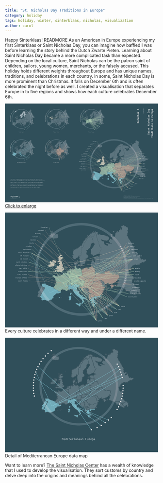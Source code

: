 ```yaml
---
title: "St. Nicholas Day Traditions in Europe"
category: holiday
tags: holiday, winter, sinterklaas, nicholas, visualization 
author: carol
---
```


Happy Sinterklaas! READMORE As an American in Europe experiencing my first Sinterklaas or Saint Nicholas Day, you can imagine how baffled I was before learning the story behind the Dutch Zwarte Pieten. Learning about Saint Nicholas Day became a more complicated task than expected. Depending on the local culture, Saint Nicholas can be the patron saint of children, sailors, young women, merchants, or the falsely accused. This holiday holds different weights throughout Europe and has unique names, traditions, and celebrations in each country. In some, Saint Nicholas Day is more prominent than Christmas. It falls on December 6th and is often celebrated the night before as well. I created a visualisation that separates Europe in to five regions and shows how each culture celebrates December 6th.


[![Saint Nicholas Day Visualization](2014-12-05-stnicholasday/holidayviz-sm.png)](2014-12-05-stnicholasday/holidayviz-lg.png)
[Click to enlarge](2014-12-05-stnicholasday/holidayviz-lg.png)

![Full detail](2014-12-05-stnicholasday/fulldetail.png)
Every culture celebrates in a different way and under a different name.

![Small detail](2014-12-05-stnicholasday/smdetail.png)
Detail of Mediterranean Europe data map 

Want to learn more? [The Saint Nicholas Center](https://www.stnicholascenter.org/pages/around-the-world/) has a wealth of knowledge that I used to develop the visualisation. They sort customs by country and delve deep into the origins and meanings behind all the celebrations.

